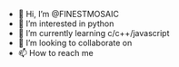 - 👋 Hi, I’m @FINESTMOSAIC
- 👀 I’m interested in python
- 🌱 I’m currently learning c/c++/javascript
- 💞️ I’m looking to collaborate on 
- 📫 How to reach me 

<!---
FINESTMOSAIC/FINESTMOSAIC is a ✨ special ✨ repository because its `README.md` (this file) appears on your GitHub profile.
You can click the Preview link to take a look at your changes.
--->
